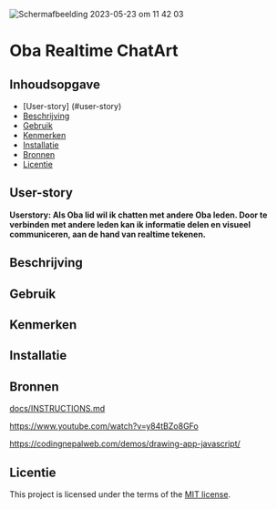 ![Schermafbeelding 2023-05-23 om 11 42 03](https://github.com/Stefan-Espant/connecting-people-realtime-web-app-oba/assets/89298385/1d27b143-98e1-4a49-bf33-d7a7a25d62c0)

# Oba Realtime ChatArt 
<!-- Geef je project een titel en schrijf in één zin wat het is -->

## Inhoudsopgave

  * [User-story] (#user-story)
  * [Beschrijving](#beschrijving)
  * [Gebruik](#gebruik)
  * [Kenmerken](#kenmerken)
  * [Installatie](#installatie)
  * [Bronnen](#bronnen)
  * [Licentie](#licentie)
  
## User-story

**Userstory: Als Oba lid wil ik chatten met andere Oba leden. Door te verbinden met andere leden kan ik informatie delen en visueel communiceren, aan de hand van realtime tekenen.**

## Beschrijving
<!-- Bij Beschrijving staat kort beschreven wat voor project het is en wat je hebt gemaakt -->
<!-- Voeg een mooie poster visual toe 📸 -->
<!-- Voeg een link toe naar Github Pages 🌐-->

## Gebruik
<!-- Bij Gebruik staat de user story, hoe het werkt en wat je er mee kan. -->

## Kenmerken
<!-- Bij Kenmerken staat welke technieken zijn gebruikt en hoe. Wat is de HTML structuur? Wat zijn de belangrijkste dingen in CSS? Wat is er met JS gedaan en hoe? Misschien heb je iets met NodeJS gedaan, of heb je een framwork of library gebruikt? -->

## Installatie
<!-- Bij Instalatie staat hoe een andere developer aan jouw repo kan werken -->

## Bronnen
[docs/INSTRUCTIONS.md](docs/INSTRUCTIONS.md)

https://www.youtube.com/watch?v=y84tBZo8GFo 

https://codingnepalweb.com/demos/drawing-app-javascript/

## Licentie

This project is licensed under the terms of the [MIT license](./LICENSE).
